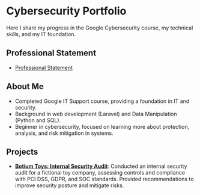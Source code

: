 # Cybersecurity Portfolio

Here I share my progress in the Google Cybersecurity course, my technical skills, and my IT foundation.

## Professional Statement
- [Professional Statement](professional_statement.md)

## About Me
- Completed Google IT Support course, providing a foundation in IT and security.
- Background in web development (Laravel) and Data Manipulation (Python and SQL).
- Beginner in cybersecurity, focused on learning more about protection, analysis, and risk mitigation in systems.

## Projects
- **[Botium Toys: Internal Security Audit](botium_toys_securit_audit.md)**: Conducted an internal security audit for a fictional toy company, assessing controls and compliance with PCI DSS, GDPR, and SOC standards. Provided recommendations to improve security posture and mitigate risks.
